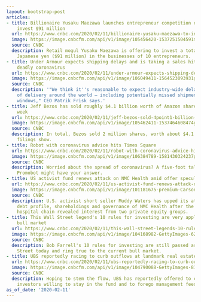 ```yaml
---
layout: bootstrap-post
articles:
- title: Billionaire Yusaku Maezawa launches entrepreneur competition offering to
    invest $91 million
  url: https://www.cnbc.com/2020/02/11/billionaire-yusaku-maezawa-to-invest-91-million-in-entrepreneurs.html
  image: https://image.cnbcfm.com/api/v1/image/105456420-1537251504591maezawasheetzheadshot.jpg?v=1537251569
  source: CNBC
  description: Retail mogul Yusaku Maezawa is offering to invest a total of 10 billion
    Japanese yen ($91 million) in the businesses of 10 entrepreneurs.
- title: Under Armour expects shipping delays and is taking a sales hit because of
    deadly coronavirus
  url: https://www.cnbc.com/2020/02/11/under-armour-expects-shipping-delays-sales-hit-because-of-coronavirus.html
  image: https://image.cnbcfm.com/api/v1/image/106049411-1564523093931gettyimages-962388936.jpeg?v=1564523194
  source: CNBC
  description: '"We think it''s reasonable to expect industry-wide delays in terms
    of delivery around the world — including potentially missed shipment[s] and service
    windows," CEO Patrik Frisk says.'
- title: Jeff Bezos has sold roughly $4.1 billion worth of Amazon shares in the past
    week
  url: https://www.cnbc.com/2020/02/11/jeff-bezos-sold-4point1-billion-worth-of-amazon-shares-in-past-week.html
  image: https://image.cnbcfm.com/api/v1/image/105462411-1537464608474gettyimages-1036099056.jpeg?v=1581427810
  source: CNBC
  description: In total, Bezos sold 2 million shares, worth about $4.1 billion, SEC
    filings show.
- title: Robot with coronavirus advice hits Times Square
  url: https://www.cnbc.com/2020/02/11/robot-with-coronavirus-advice-hits-times-square.html
  image: https://image.cnbcfm.com/api/v1/image/106384789-1581430324237gettyimages-1166054633.jpeg?v=1581430362
  source: CNBC
  description: Worried about the spread of coronavirus? A five-foot tall (1.5 meter)
    Promobot might have your answer.
- title: US activist fund renews attack on NMC Health amid offer speculation
  url: https://www.cnbc.com/2020/02/11/us-activist-fund-renews-attack-on-nmc-health-amid-offer-speculation.html
  image: https://image.cnbcfm.com/api/v1/image/101181675-premium-Carson-Block-131108.jpg?v=1532564606
  source: CNBC
  description: U.S. activist short seller Muddy Waters has upped its attacks on the
    debt profile, shareholdings and governance of NMC Health after the Lonon-listed
    hospital chain revealed interest from two private equity groups.
- title: This Wall Street legend's 10 rules for investing are very applicable to today's
    bull market
  url: https://www.cnbc.com/2020/02/11/this-wall-street-legends-10-rules-for-investing-are-very-applicable-to-this-bull-market.html
  image: https://image.cnbcfm.com/api/v1/image/104168982-GettyImages-628521922.jpg?v=1529473620
  source: CNBC
  description: Bob Farrell's 10 rules for investing are still passed around on Wall
    Street today and ring true to the current bull market.
- title: UBS reportedly racing to curb outflows at landmark real estate fund
  url: https://www.cnbc.com/2020/02/11/ubs-reportedly-racing-to-curb-outflows-at-landmark-real-estate-fund.html
  image: https://image.cnbcfm.com/api/v1/image/104790088-GettyImages-811989300.jpg?v=1581428100
  source: CNBC
  description: Hoping to stem the flow, UBS has reportedly offered to cut costs for
    investors willing to stay in the fund and to forego management fees.
as_of_date: '2020-02-11'
---
```


